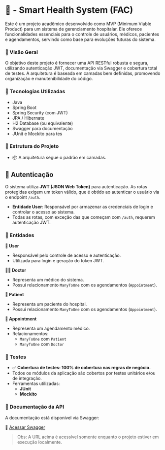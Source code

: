 # 🏥 - Smart Health System (FAC)

Este é um projeto acadêmico desenvolvido como MVP (Minimum Viable Product) para um sistema de gerenciamento hospitalar. Ele oferece funcionalidades essenciais para o controle de usuários, médicos, pacientes e agendamentos, servindo como base para evoluções futuras do sistema.

### 📌 Visão Geral
O objetivo deste projeto é fornecer uma API RESTful robusta e segura, utilizando autenticação JWT, documentação via Swagger e cobertura total de testes. A arquitetura é baseada em camadas bem definidas, promovendo organização e manutenibilidade do código.

### 🚀 Tecnologias Utilizadas
- Java
- Spring Boot
- Spring Security (com JWT)
- JPA / Hibernate
- H2 Database (ou equivalente)
- Swagger para documentação
- JUnit e Mockito para tes

### 📁 Estrutura do Projeto

- 📦 A arquitetura segue o padrão em camadas.

## 🔐 Autenticação

O sistema utiliza **JWT (JSON Web Token)** para autenticação. As rotas protegidas exigem um token válido, que é obtido ao autenticar o usuário via o endpoint `/auth`.

- **Entidade User**: Responsável por armazenar as credenciais de login e controlar o acesso ao sistema.
- Todas as rotas, com exceção das que começam com `/auth`, requerem autenticação JWT.

### 🧠 Entidades

__👤 User__
 - Responsável pelo controle de acesso e autenticação.
 - Utilizada para login e geração do token JWT.

__🧑‍⚕️ Doctor__
 - Representa um médico do sistema.
 - Possui relacionamento `ManyToOne` com os agendamentos (`Appointment`).

__🧑 Patient__
 - Representa um paciente do hospital.
 - Possui relacionamento `ManyToOne` com os agendamentos (`Appointment`).

__📅 Appointment__
 - Representa um agendamento médico.
 - Relacionamentos:
    - `ManyToOne` com `Patient`
    - `ManyToOne` com `Doctor`

### 🧪 Testes

 - ✅ **Cobertura de testes: 100% de cobertura nas regras de negócio.**
 - Todos os módulos da aplicação são cobertos por testes unitários e/ou de integração.
 - Ferramentas utilizadas:
    - **JUnit**
    - **Mockito**

### 📄 Documentação da API

A documentação está disponível via Swagger:

🔗 [Acessar Swagger](http://localhost:8080/api/v1/swagger-ui/index.html#/)

> Obs: A URL acima é acessível somente enquanto o projeto estiver em execução localmente.